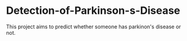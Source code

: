 # Detection-of-Parkinson-s-Disease
This project aims to predict whether someone has parkinon's disease or not.
